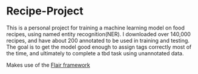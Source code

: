 # Recipe-Project

This is a personal project for training a machine learning model on food recipes, using named entity recognition(NER). I downloaded over 140,000 recipes, and have about 200 annotated to be used in training and testing. The goal is to get the model good enough to assign tags correctly most of the time, and ultimately to complete a tbd task using unannotated data.

Makes use of the [Flair framework](https://github.com/flairNLP/flair)
